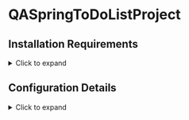 # QASpringToDoListProject

## Installation Requirements
<details>
<summary>Click to expand</summary>
  
In order to run the .jar file that contains the application you will need the following installed on your computer:
  * [Java](https://www.oracle.com/java/technologies/downloads/#jdk17-windows)
  * [MySQL](https://dev.mysql.com/downloads/)
  * Any modern web browser
  
</details>

## Configuration Details
<details>
<summary>Click to expand</summary>
  
When setting the password for your MySQL server, you will need to ensure it is set to "thanks4allthefish!" (without the quotation marks) for the application to connect successfully.
  
</details>
